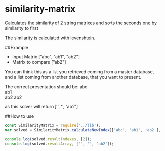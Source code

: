 # similarity-matrix
Calculates the similarity of 2 string matrixes and sorts the seconds one by similarity to first

The similarity is calculated with levenshtein.

##Example
- Input Matrix ["abc", "ab1", "ab2"]
- Matrix to compare ["ab2"]

You can think this as a list you retrieved coming from a master database, and a list coming from another database, that you want to present.

The correct presentation should be:
abc     
ab1     
ab2     ab2

as this solver will return ['', '', 'ab2']

##How to use

```javascript
const SimilarityMatrix = require('../lib');
var solved = SimilarityMatrix.calculateNewIndex(['abc', 'ab1', 'ab2'], ['ab2']);

console.log(solved.resultIndexes, [2]);
console.log(solved.resultArray, ['', '', 'ab2']);

```

